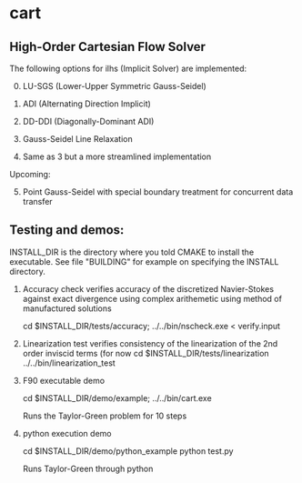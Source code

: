 cart
====

High-Order Cartesian Flow Solver
----
The following options for ilhs (Implicit Solver) are implemented:
   
0) LU-SGS (Lower-Upper Symmetric Gauss-Seidel)

1) ADI (Alternating Direction Implicit)

2) DD-DDI (Diagonally-Dominant ADI)

3) Gauss-Seidel Line Relaxation

4) Same as 3 but a more streamlined implementation

Upcoming:

5) Point Gauss-Seidel with special boundary treatment for concurrent	data transfer

Testing and demos:
-----------------
INSTALL_DIR is the directory where you told CMAKE to install the
executable. See file "BUILDING" for  example on specifying the
INSTALL directory. 

1. Accuracy check
   verifies accuracy of the discretized Navier-Stokes 
   against exact divergence using complex arithemetic using 
   method of manufactured solutions

   cd $INSTALL_DIR/tests/accuracy;
   ../../bin/nscheck.exe < verify.input

2. Linearization test
   verifies consistency of the linearization of the 2nd order inviscid terms (for now
   cd $INSTALL_DIR/tests/linearization
   ../../bin/linearization_test 

3. F90 executable demo

   cd $INSTALL_DIR/demo/example;
   ../../bin/cart.exe

   Runs the Taylor-Green problem for 10 steps

4. python execution demo

   cd $INSTALL_DIR/demo/python_example
   python test.py
    
   Runs Taylor-Green through python

